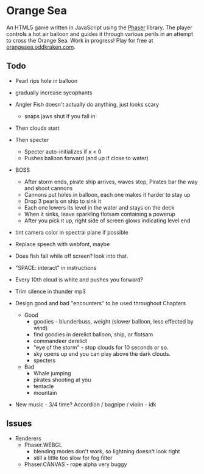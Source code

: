 # Orange Sea

An HTML5 game written in JavaScript using the [Phaser](http://phaser.io) library. The player controls a hot air balloon and guides it through various perils in an attempt to cross the Orange Sea. Work in progress! Play for free at [orangesea.oddkraken.com](http://orangesea.oddkraken.com).

## Todo

* Pearl rips hole in balloon
* gradually increase sycophants
* Angler Fish doesn't actually do anything, just looks scary
    * snaps jaws shut if you fall in
* Then clouds start
* Then specter
    * Specter auto-initializes if x < 0
    * Pushes balloon forward (and up if close to water)
* BOSS
    * After storm ends, pirate ship arrives, waves stop, Pirates bar the way and shoot cannons
    * Cannons put holes in balloon, each one makes it harder to stay up
    * Drop 3 pearls on ship to sink it
    * Each one lowers its level in the water and stays on the deck
    * When it sinks, leave sparkling flotsam containing a powerup
    * After you pick it up, right side of screen glows indicating level end

* tint camera color in spectral plane if possible
* Replace speech with webfont, maybe
* Does fish fall while off screen? look into that.
* "SPACE: interact" in instructions
* Every 10th cloud is white and pushes you forward?
* Trim silence in thunder mp3
* Design good and bad "encounters" to be used throughout Chapters
    * Good
        * goodies - blunderbuss, weight (slower balloon, less effected by wind)
        * find goodies in derelict balloon, ship, or flotsam
        * commandeer derelict
        * "eye of the storm" - stop clouds for 10 seconds or so.
        * sky opens up and you can play above the dark clouds.
        * specters
    * Bad
        * Whale jumping
        * pirates shooting at you
        * tentacle
        * mountain
* New music - 3/4 time? Accordion / bagpipe / violin - idk

## Issues

* Renderers
    * Phaser.WEBGL
        * blending modes don't work, so lightning doesn't look right
        * still a little too slow for fog filter
    * Phaser.CANVAS - rope alpha very buggy
